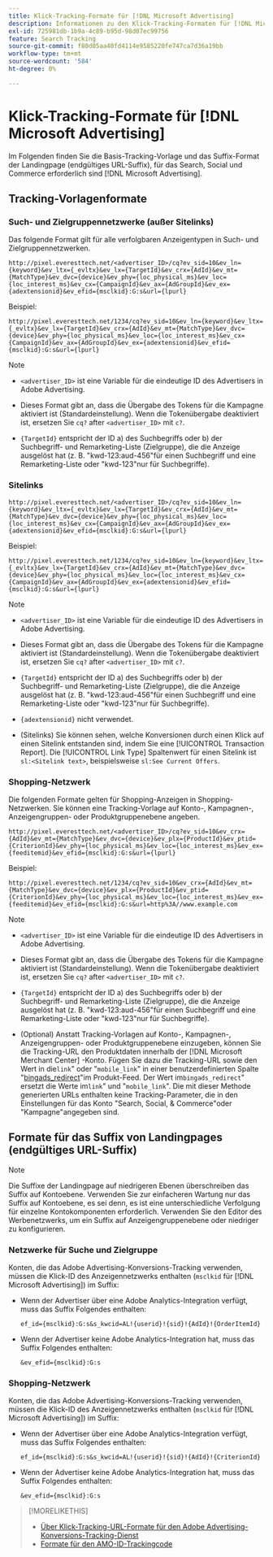 ```yaml
---
title: Klick-Tracking-Formate für [!DNL Microsoft Advertising]
description: Informationen zu den Klick-Tracking-Formaten für [!DNL Microsoft Advertising] Konten.
exl-id: 725981db-1b9a-4c89-b95d-98d07ec99756
feature: Search Tracking
source-git-commit: f80d05aa40fd4114e9585220fe747ca7d36a19bb
workflow-type: tm+mt
source-wordcount: '584'
ht-degree: 0%

---
```


# Klick-Tracking-Formate für [!DNL Microsoft Advertising]

Im Folgenden finden Sie die Basis-Tracking-Vorlage und das Suffix-Format der Landingpage (endgültiges URL-Suffix), für das Search, Social und Commerce erforderlich sind [!DNL Microsoft Advertising].

## Tracking-Vorlagenformate

### Such- und Zielgruppennetzwerke (außer Sitelinks)

Das folgende Format gilt für alle verfolgbaren Anzeigentypen in Such- und Zielgruppennetzwerken.

`http://pixel.everesttech.net/<advertiser_ID>/cq?ev_sid=10&ev_ln={keyword}&ev_ltx={_evltx}&ev_lx={TargetId}&ev_crx={AdId}&ev_mt={MatchType}&ev_dvc={device}&ev_phy={loc_physical_ms}&ev_loc={loc_interest_ms}&ev_cx={CampaignId}&ev_ax={AdGroupId}&ev_ex={adextensionid}&ev_efid={msclkid}:G:s&url={lpurl}`

Beispiel:

`http://pixel.everesttech.net/1234/cq?ev_sid=10&ev_ln={keyword}&ev_ltx={_evltx}&ev_lx={TargetId}&ev_crx={AdId}&ev_mt={MatchType}&ev_dvc={device}&ev_phy={loc_physical_ms}&ev_loc={loc_interest_ms}&ev_cx={CampaignId}&ev_ax={AdGroupId}&ev_ex={adextensionid}&ev_efid={msclkid}:G:s&url={lpurl}`

>[!NOTE]
>
>* `<advertiser_ID>` ist eine Variable für die eindeutige ID des Advertisers in Adobe Advertising.
>
>* Dieses Format gibt an, dass die Übergabe des Tokens für die Kampagne aktiviert ist (Standardeinstellung). Wenn die Tokenübergabe deaktiviert ist, ersetzen Sie `cq?` after `<advertiser_ID>` mit `c?`.
>
>* `{TargetId}` entspricht der ID a) des Suchbegriffs oder b) der Suchbegriff- und Remarketing-Liste (Zielgruppe), die die Anzeige ausgelöst hat (z. B. &quot;kwd-123:aud-456&quot;für einen Suchbegriff und eine Remarketing-Liste oder &quot;kwd-123&quot;nur für Suchbegriffe).

### Sitelinks

`http://pixel.everesttech.net/<advertiser_ID>/cq?ev_sid=10&ev_ln={keyword}&ev_ltx={_evltx}&ev_lx={TargetId}&ev_crx={AdId}&ev_mt={MatchType}&ev_dvc={device}&ev_phy={loc_physical_ms}&ev_loc={loc_interest_ms}&ev_cx={CampaignId}&ev_ax={AdGroupId}&ev_ex={adextensionid}&ev_efid={msclkid}:G:s&url={lpurl}`

Beispiel:

`http://pixel.everesttech.net/1234/cq?ev_sid=10&ev_ln={keyword}&ev_ltx={_evltx}&ev_lx={TargetId}&ev_crx={AdId}&ev_mt={MatchType}&ev_dvc={device}&ev_phy={loc_physical_ms}&ev_loc={loc_interest_ms}&ev_cx={CampaignId}&ev_ax={AdGroupId}&ev_ex={adextensionid}&ev_efid={msclkid}:G:s&url={lpurl}`

>[!NOTE]
>
>* `<advertiser_ID>` ist eine Variable für die eindeutige ID des Advertisers in Adobe Advertising.
>
>* Dieses Format gibt an, dass die Übergabe des Tokens für die Kampagne aktiviert ist (Standardeinstellung). Wenn die Tokenübergabe deaktiviert ist, ersetzen Sie `cq?` after `<advertiser_ID>` mit `c?`.
>
>* `{TargetId}` entspricht der ID a) des Suchbegriffs oder b) der Suchbegriff- und Remarketing-Liste (Zielgruppe), die die Anzeige ausgelöst hat (z. B. &quot;kwd-123:aud-456&quot;für einen Suchbegriff und eine Remarketing-Liste oder &quot;kwd-123&quot;nur für Suchbegriffe).
>
>* `{adextensionid}` nicht verwendet.
>
>* (Sitelinks) Sie können sehen, welche Konversionen durch einen Klick auf einen Sitelink entstanden sind, indem Sie eine [!UICONTROL Transaction Report]. Die [!UICONTROL Link Type] Spaltenwert für einen Sitelink ist `sl:<Sitelink text>`, beispielsweise `sl:See Current Offers`.

### Shopping-Netzwerk

Die folgenden Formate gelten für Shopping-Anzeigen in Shopping-Netzwerken. Sie können eine Tracking-Vorlage auf Konto-, Kampagnen-, Anzeigengruppen- oder Produktgruppenebene angeben.

`http://pixel.everesttech.net/<advertiser_ID>/cq?ev_sid=10&ev_crx={AdId}&ev_mt={MatchType}&ev_dvc={device}&ev_plx={ProductId}&ev_ptid={CriterionId}&ev_phy={loc_physical_ms}&ev_loc={loc_interest_ms}&ev_ex={feeditemid}&ev_efid={msclkid}:G:s&url={lpurl}`

Beispiel:

`http://pixel.everesttech.net/1234/cq?ev_sid=10&ev_crx={AdId}&ev_mt={MatchType}&ev_dvc={device}&ev_plx={ProductId}&ev_ptid={CriterionId}&ev_phy={loc_physical_ms}&ev_loc={loc_interest_ms}&ev_ex={feeditemid}&ev_efid={msclkid}:G:s&url=http%3A//www.example.com`

>[!NOTE]
>
>* `<advertiser_ID>` ist eine Variable für die eindeutige ID des Advertisers in Adobe Advertising.
>
>* Dieses Format gibt an, dass die Übergabe des Tokens für die Kampagne aktiviert ist (Standardeinstellung). Wenn die Tokenübergabe deaktiviert ist, ersetzen Sie `cq?` after `<advertiser_ID>` mit `c?`.
>
>* `{TargetId}` entspricht der ID a) des Suchbegriffs oder b) der Suchbegriff- und Remarketing-Liste (Zielgruppe), die die Anzeige ausgelöst hat (z. B. &quot;kwd-123:aud-456&quot;für einen Suchbegriff und eine Remarketing-Liste oder &quot;kwd-123&quot;nur für Suchbegriffe).
>
>* (Optional) Anstatt Tracking-Vorlagen auf Konto-, Kampagnen-, Anzeigengruppen- oder Produktgruppenebene einzugeben, können Sie die Tracking-URL den Produktdaten innerhalb der [!DNL Microsoft Merchant Center] -Konto. Fügen Sie dazu die Tracking-URL sowie den Wert in die`link`&quot; oder &quot;`mobile_link`&quot; in einer benutzerdefinierten Spalte &quot;[bingads_redirect](https://help.bingads.microsoft.com/#apex/3/en/51084/0)&quot;im Produkt-Feed. Der Wert im`bingads_redirect`&quot; ersetzt die Werte im`link`&quot; und &quot;`mobile_link`&quot;. Die mit dieser Methode generierten URLs enthalten keine Tracking-Parameter, die in den Einstellungen für das Konto &quot;Search, Social, &amp; Commerce&quot;oder &quot;Kampagne&quot;angegeben sind.

## Formate für das Suffix von Landingpages (endgültiges URL-Suffix)

>[!NOTE]
>
>Die Suffixe der Landingpage auf niedrigeren Ebenen überschreiben das Suffix auf Kontoebene. Verwenden Sie zur einfacheren Wartung nur das Suffix auf Kontoebene, es sei denn, es ist eine unterschiedliche Verfolgung für einzelne Kontokomponenten erforderlich. Verwenden Sie den Editor des Werbenetzwerks, um ein Suffix auf Anzeigengruppenebene oder niedriger zu konfigurieren.

### Netzwerke für Suche und Zielgruppe

Konten, die das Adobe Advertising-Konversions-Tracking verwenden, müssen die Klick-ID des Anzeigennetzwerks enthalten (`msclkid` für [!DNL Microsoft Advertising]) im Suffix:

* Wenn der Advertiser über eine Adobe Analytics-Integration verfügt, muss das Suffix Folgendes enthalten:

  `ef_id={msclkid}:G:s&s_kwcid=AL!{userid}!{sid}!{AdId}!{OrderItemId}`

* Wenn der Advertiser keine Adobe Analytics-Integration hat, muss das Suffix Folgendes enthalten:

  `&ev_efid={msclkid}:G:s`

### Shopping-Netzwerk

Konten, die das Adobe Advertising-Konversions-Tracking verwenden, müssen die Klick-ID des Anzeigennetzwerks enthalten (`msclkid` für [!DNL Microsoft Advertising]) im Suffix:

* Wenn der Advertiser über eine Adobe Analytics-Integration verfügt, muss das Suffix Folgendes enthalten:

  `ef_id={msclkid}:G:s&s_kwcid=AL!{userid}!{sid}!{AdId}!{CriterionId}`

* Wenn der Advertiser keine Adobe Analytics-Integration hat, muss das Suffix Folgendes enthalten:

  `&ev_efid={msclkid}:G:s`

>[!MORELIKETHIS]
>
>* [Über Klick-Tracking-URL-Formate für den Adobe Advertising-Konversions-Tracking-Dienst](formats-click-tracking-about.md)
>* [Formate für den AMO-ID-Trackingcode](skwcid-tracking-parameter.md)

